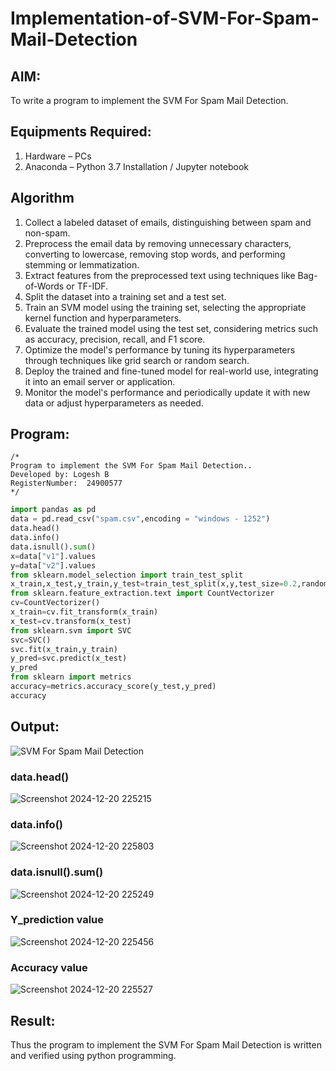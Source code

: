 # Implementation-of-SVM-For-Spam-Mail-Detection

## AIM:
To write a program to implement the SVM For Spam Mail Detection.

## Equipments Required:
1. Hardware – PCs
2. Anaconda – Python 3.7 Installation / Jupyter notebook

## Algorithm
1. Collect a labeled dataset of emails, distinguishing between spam and non-spam.
2. Preprocess the email data by removing unnecessary characters, converting to lowercase, removing stop words, and performing stemming or lemmatization.
3. Extract features from the preprocessed text using techniques like Bag-of-Words or TF-IDF.
4. Split the dataset into a training set and a test set.
5. Train an SVM model using the training set, selecting the appropriate kernel function and hyperparameters.
6. Evaluate the trained model using the test set, considering metrics such as accuracy, precision, recall, and F1 score.
7. Optimize the model's performance by tuning its hyperparameters through techniques like grid search or random search.
8. Deploy the trained and fine-tuned model for real-world use, integrating it into an email server or application.
9. Monitor the model's performance and periodically update it with new data or adjust hyperparameters as needed.

## Program:
```
/*
Program to implement the SVM For Spam Mail Detection..
Developed by: Logesh B
RegisterNumber:  24900577
*/
```
```.py
import pandas as pd
data = pd.read_csv("spam.csv",encoding = "windows - 1252")
data.head()
data.info()
data.isnull().sum()
x=data["v1"].values
y=data["v2"].values
from sklearn.model_selection import train_test_split
x_train,x_test,y_train,y_test=train_test_split(x,y,test_size=0.2,random_state=0)
from sklearn.feature_extraction.text import CountVectorizer
cv=CountVectorizer()
x_train=cv.fit_transform(x_train)
x_test=cv.transform(x_test)
from sklearn.svm import SVC
svc=SVC()
svc.fit(x_train,y_train)
y_pred=svc.predict(x_test)
y_pred
from sklearn import metrics
accuracy=metrics.accuracy_score(y_test,y_pred)
accuracy
```
## Output:
![SVM For Spam Mail Detection](sam.png)
### data.head()
![Screenshot 2024-12-20 225215](https://github.com/user-attachments/assets/3739e22b-cb94-4885-b8c7-369e8d75bd94)
### data.info()
![Screenshot 2024-12-20 225803](https://github.com/user-attachments/assets/72b4a4d4-9fdd-4693-bf37-412b47d92e12)

### data.isnull().sum()
![Screenshot 2024-12-20 225249](https://github.com/user-attachments/assets/f183daa1-1f56-4886-9941-628fb557bdb6)
### Y_prediction value
![Screenshot 2024-12-20 225456](https://github.com/user-attachments/assets/5488a0d1-763f-4942-8fda-ed4ca25ccb57)
### Accuracy value
![Screenshot 2024-12-20 225527](https://github.com/user-attachments/assets/ebe1d393-5180-454c-ab68-673f8cbbceb6)


## Result:
Thus the program to implement the SVM For Spam Mail Detection is written and verified using python programming.
